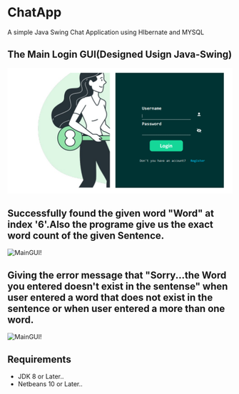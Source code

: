 # ChatApp
A simple Java Swing Chat Application using HIbernate and MYSQL

## The Main Login GUI(Designed Usign Java-Swing)

![MainGUI!](Login.PNG)

## Successfully found the given word "Word" at index '6'.Also the programe give us the exact word count of the given Sentence.

![MainGUI!](Success.JPG)

## Giving the error message that "Sorry...the Word you entered doesn't exist in the sentense" when user entered a word that does not exist in the sentence or when user entered a more than one word.

![MainGUI!](Unsuccess.JPG)

## Requirements

* JDK 8 or Later..
* Netbeans 10 or Later..
